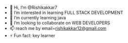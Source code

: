 - 👋 Hi, I’m @Rishikakkar7
- 👀 I’m interested in learning FULL STACK DEVELOPMENT
- 🌱 I’m currently learning java
- 💞️ I’m looking to collaborate on WEB DEVELOPERS
- 📫 reach me by email=rishikakkar12@gmail.com
- ⚡ Fun fact: key learner

<!---
Rishikakkar7/Rishikakkar7 is a ✨ special ✨ repository because its `README.md` (this file) appears on your GitHub profile.
You can click the Preview link to take a look at your changes.
--->
